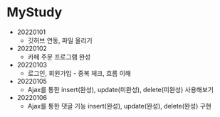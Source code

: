 # MyStudy
* 20220101
    * 깃허브 연동, 파일 올리기
* 20220102
    * 카페 주문 프로그램 완성
* 20220103
    * 로그인, 회원가입 - 중복 체크, 흐름 이해
* 20220105
    * Ajax를 통한 insert(완성), update(미완성), delete(미완성) 사용해보기
* 20220106
    * Ajax를 통한 댓글 기능 insert(완성), update(완성), delete(완성) 구현